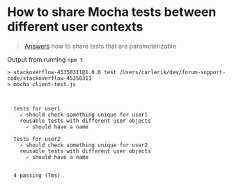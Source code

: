 # How to share Mocha tests between different user contexts

> [Answers](https://stackoverflow.com/questions/45358311/how-to-appropriately-reuse-the-describe-blocks-of-mocha-tests/45386393?noredirect=1#comment97535076_45386393) how to share tests that are parameterizable

Output from running `npm t`
```
> stackoverflow-45358311@1.0.0 test /Users/carlerik/dev/forum-support-code/stackoverflow-45358311
> mocha client-test.js



  tests for user1
    ✓ should check something unique for user1
    reusable tests with different user objects
      ✓ should have a name

  tests for user2
    ✓ should check something unique for user2
    reusable tests with different user objects
      ✓ should have a name


  4 passing (7ms)
```
